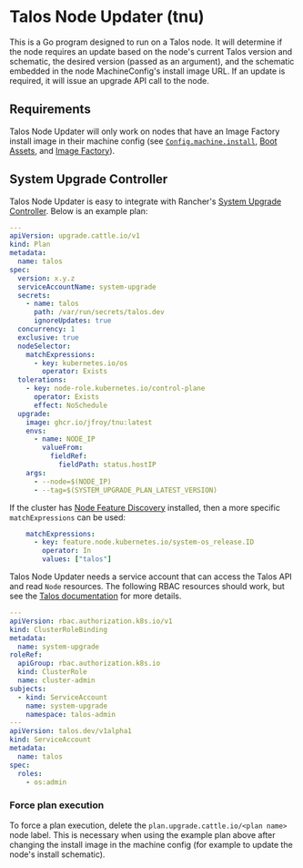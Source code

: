 # Talos Node Updater (tnu)

This is a Go program designed to run on a Talos node. It will determine if the node requires an
update based on the node's current Talos version and schematic, the desired version (passed as an
argument), and the schematic embedded in the node MachineConfig's install image URL. If an update
is required, it will issue an upgrade API call to the node.

## Requirements

Talos Node Updater will only work on nodes that have an Image Factory install image in their machine
config (see [`Config.machine.install`](https://www.talos.dev/v1.9/reference/configuration/v1alpha1/config/#Config.machine.install), [Boot Assets](https://www.talos.dev/v1.9/talos-guides/install/boot-assets/#example-bare-metal-with-image-factory),
and [Image Factory](https://www.talos.dev/v1.9/learn-more/image-factory/)).

## System Upgrade Controller

Talos Node Updater is easy to integrate with Rancher's
[System Upgrade Controller](https://github.com/rancher/system-upgrade-controller). Below is an
example plan:

```yaml
---
apiVersion: upgrade.cattle.io/v1
kind: Plan
metadata:
  name: talos
spec:
  version: x.y.z
  serviceAccountName: system-upgrade
  secrets:
    - name: talos
      path: /var/run/secrets/talos.dev
      ignoreUpdates: true
  concurrency: 1
  exclusive: true
  nodeSelector:
    matchExpressions:
      - key: kubernetes.io/os
        operator: Exists
  tolerations:
    - key: node-role.kubernetes.io/control-plane
      operator: Exists
      effect: NoSchedule
  upgrade:
    image: ghcr.io/jfroy/tnu:latest
    envs:
      - name: NODE_IP
        valueFrom:
          fieldRef:
            fieldPath: status.hostIP
    args:
      - --node=$(NODE_IP)
      - --tag=$(SYSTEM_UPGRADE_PLAN_LATEST_VERSION)
```

If the cluster has [Node Feature Discovery](https://github.com/kubernetes-sigs/node-feature-discovery)
installed, then a more specific `matchExpressions` can be used:

```yaml
    matchExpressions:
      - key: feature.node.kubernetes.io/system-os_release.ID
        operator: In
        values: ["talos"]
```

Talos Node Updater needs a service account that can access the Talos API and read `Node` resources.
The following RBAC resources should work, but see the
[Talos documentation](https://www.talos.dev/v1.9/advanced/talos-api-access-from-k8s/) for more
details.

```yaml
---
apiVersion: rbac.authorization.k8s.io/v1
kind: ClusterRoleBinding
metadata:
  name: system-upgrade
roleRef:
  apiGroup: rbac.authorization.k8s.io
  kind: ClusterRole
  name: cluster-admin
subjects:
  - kind: ServiceAccount
    name: system-upgrade
    namespace: talos-admin
---
apiVersion: talos.dev/v1alpha1
kind: ServiceAccount
metadata:
  name: talos
spec:
  roles:
    - os:admin
```

### Force plan execution

To force a plan execution, delete the `plan.upgrade.cattle.io/<plan name>` node label. This is
necessary when using the example plan above after changing the install image in the machine config
(for example to update the node's install schematic).
